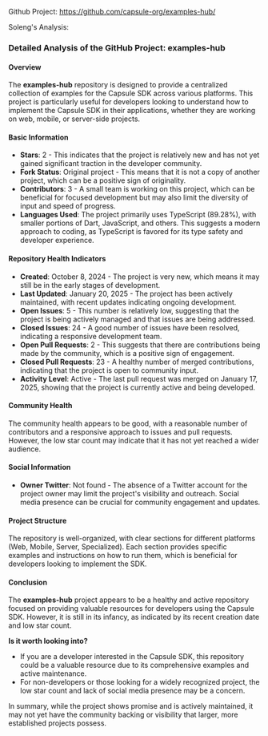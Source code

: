 Github Project: https://github.com/capsule-org/examples-hub/

Soleng's Analysis:

### Detailed Analysis of the GitHub Project: examples-hub

#### Overview
The **examples-hub** repository is designed to provide a centralized collection of examples for the Capsule SDK across various platforms. This project is particularly useful for developers looking to understand how to implement the Capsule SDK in their applications, whether they are working on web, mobile, or server-side projects.

#### Basic Information
- **Stars**: 2 - This indicates that the project is relatively new and has not yet gained significant traction in the developer community.
- **Fork Status**: Original project - This means that it is not a copy of another project, which can be a positive sign of originality.
- **Contributors**: 3 - A small team is working on this project, which can be beneficial for focused development but may also limit the diversity of input and speed of progress.
- **Languages Used**: The project primarily uses TypeScript (89.28%), with smaller portions of Dart, JavaScript, and others. This suggests a modern approach to coding, as TypeScript is favored for its type safety and developer experience.

#### Repository Health Indicators
- **Created**: October 8, 2024 - The project is very new, which means it may still be in the early stages of development.
- **Last Updated**: January 20, 2025 - The project has been actively maintained, with recent updates indicating ongoing development.
- **Open Issues**: 5 - This number is relatively low, suggesting that the project is being actively managed and that issues are being addressed.
- **Closed Issues**: 24 - A good number of issues have been resolved, indicating a responsive development team.
- **Open Pull Requests**: 2 - This suggests that there are contributions being made by the community, which is a positive sign of engagement.
- **Closed Pull Requests**: 23 - A healthy number of merged contributions, indicating that the project is open to community input.
- **Activity Level**: Active - The last pull request was merged on January 17, 2025, showing that the project is currently active and being developed.

#### Community Health
The community health appears to be good, with a reasonable number of contributors and a responsive approach to issues and pull requests. However, the low star count may indicate that it has not yet reached a wider audience.

#### Social Information
- **Owner Twitter**: Not found - The absence of a Twitter account for the project owner may limit the project's visibility and outreach. Social media presence can be crucial for community engagement and updates.

#### Project Structure
The repository is well-organized, with clear sections for different platforms (Web, Mobile, Server, Specialized). Each section provides specific examples and instructions on how to run them, which is beneficial for developers looking to implement the SDK.

#### Conclusion
The **examples-hub** project appears to be a healthy and active repository focused on providing valuable resources for developers using the Capsule SDK. However, it is still in its infancy, as indicated by its recent creation date and low star count. 

**Is it worth looking into?**
- If you are a developer interested in the Capsule SDK, this repository could be a valuable resource due to its comprehensive examples and active maintenance.
- For non-developers or those looking for a widely recognized project, the low star count and lack of social media presence may be a concern.

In summary, while the project shows promise and is actively maintained, it may not yet have the community backing or visibility that larger, more established projects possess.